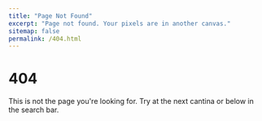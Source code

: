 ```yaml
---
title: "Page Not Found"
excerpt: "Page not found. Your pixels are in another canvas."
sitemap: false
permalink: /404.html
---
```


# 404
This is not the page you're looking for. Try at the next cantina or below in the search bar.

<script type="text/javascript">
  var GOOG_FIXURL_LANG = 'en';
  var GOOG_FIXURL_SITE = '{{ site.url }}'
</script>
<script type="text/javascript"
  src="//linkhelp.clients.google.com/tbproxy/lh/wm/fixurl.js">
</script>
